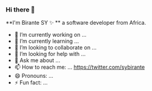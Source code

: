 ### Hi there 👋 


**I'm Birante SY ✨ **  a software developer from Africa.

- 🔭 I’m currently working on ...
- 🌱 I’m currently learning ...
- 👯 I’m looking to collaborate on ...
- 🤔 I’m looking for help with ...
- 💬 Ask me about ...
- 📫 How to reach me: ... https://twitter.com/sybirante
- 😄 Pronouns: ...
- ⚡ Fun fact: ...
